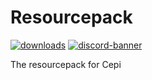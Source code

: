 # Resourcepack
[![downloads](https://img.shields.io/github/downloads/Project-Cepi/Resourcepack/total?color=%236ac&label=Downloads&style=for-the-badge)](https://github.com/Project-Cepi/Resourcepack/releases)
[![discord-banner](https://img.shields.io/discord/706185253441634317?label=discord&style=for-the-badge&color=7289da)](https://discord.cepi.world/8K8WMGV)

The resourcepack for Cepi
